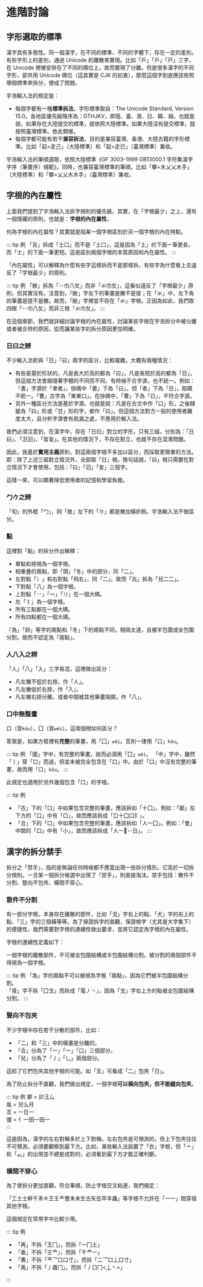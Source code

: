# 進階討論

## 字形選取的標準

漢字具有多態性。同一個漢字，在不同的標準、不同的字體下，存在一定的差別。有些字形上的差別，通過 Unicode 的離散來實現。比如「戶」「戶」「戸」三字，在 Unicode 裡被安排在了不同的碼位上，故而實現了分離。但是很多漢字的不同字形，卻共用 Unicode 碼位（這其實是 CJK 的初衷），那麼這個字到底應該依照哪個標準來拆分，便成了問題。

宇浩輸入法的規定是：

- 每個字都有一種**標準拆法**，字形標準取自：The Unicode Standard, Version 15.0。各地區優先級降序為：GTHJKV，即陸、臺、港、日、韓、越。也就是說，如果存在大陸提交的標準，就依照大陸標準。如果大陸沒有提交標準，就按照臺灣標準。依此類推。
- 每個字都可能有若干**兼容拆法**，目的是兼容臺灣、香港、大陸古籍的字形標準。比如「起=走己」（大陸標準）和「起=走巳」（臺灣標準）兼收。

宇浩輸入法的筆順選取，依照大陸標準《GF 3003-1999 GB13000.1 字符集漢字字序（筆畫序）規範》。同時，也兼容臺灣標準的筆順。比如「攀=木乂乂木手」（大陸標準）和「攀=乂乂木木手」（臺灣標準）兼收。

## 字根的內在屬性

上面我們提到了宇浩輸入法拆字規則的優先級。其實，在「字根最少」之上，還有一個隱藏的原則，也就是：**字根的內在屬性**。

何為字根的內在屬性？其實就是指某一個字根區別於另一個字根的內在特點。

::: tip 例
「吉」拆成「士口」而不是「土口」，這是因為「土」的下面一筆更長，而「士」的下面一筆更短。這是區別兩個字根的本質原因和內在屬性。
:::

「內在屬性」可以解釋為什麼有些字這樣拆而不是那樣拆，有些字為什麼看上去違反了「字根最少」的原則。

::: tip 例
「敝」拆為「丷巾八攵」而非「氺巾攵」，這看似違反了「字根最少」原則，但其實沒有。注意到，「敝」字左下的筆畫是撇不是提；在「氺」中，左下角的筆畫是提不是撇。故而，「敝」字裡並不存在「氺」字根。正因為如此，我們取四根「丷巾八攵」而非三根「氺巾攵」。
:::

在這個章節，我們就詳細討論字根的內在屬性，討論某些字根在宇浩拆分中被分離或者被合併的原因，從而讓某些字的拆分原因更加明確。

### 日曰之辨

不少輸入法對與「日」「曰」兩字的區分，比較複雜。大概有兩種情況：

- 有些是基於形狀的，凡是長大於高的都為「曰」，凡是長短於高的都為「日」。但這個方法會跟隨著字體的不同而不同，有時候不合字源，也不統一。例如：「書」字源於「聿者」，徐碼中「書」下為「曰」，但「者」下為「日」，取碼不統一。「曹」古字為「東東口」。在徐碼中，「曹」下為「日」，不符合字源。
- 另外一種區分方法是基於字源。也就是說：凡是在古文中作「口」形，之後隸變為「曰」形或「甘」形的字，都作「曰」。但這個方法對方一般的使用者難度太大，且分析字源會有疏漏之處，不應用於輸入法。

我們必須注意到，在漢字中，存在「日曰」對立的字形，只有三組，分別為：「日曰」、「汨汩」、「曶㫚」。在其他的情況下，不存在對立，也就不存在混淆問題。

因此，我基於**實用主義**原則，對這兩個字根不多加以區分，而採取更簡單的方法。即：除了上述三組對立情況外，全部取「日」根。換句話說，「曰」根只需要在對立情況下才會使用，包括：「曰」「汩」「㫚」三個字。

這樣一來，可以顯著降低使用者的記憶和學習負擔。

### 勹𠂊之辨

「旬」的外框「勹」，同「敖」左下的「𠂊」都是撇加橫折鉤。宇浩輸入法不做區分。

### 點

這裡對「點」的拆分作出解釋：

- 單點和捺視為一個字根。
- 相重疊的兩點，即「頭」「冬」中的部分，同「二」。
- 左對點「冫」和右對點「飛右」，同「二」。故而「兆」拆為「兒二二」。
- 下對點「八」為一個字根。
- 上對點「丷」「䒑」「リ」在一個大碼。
- 左「⺦」為一個字根。
- 所有三點都在一個大碼。
- 所有四點都在一個大碼。

「為」「卵」等字的兩點和「冬」下的兩點不同，相隔太遠，且被半包圍或全包圍分割，故而不認定為「兩點」。

### 人八入之辨

「人」「八」「入」三字易混，這裡做出區分：

- 凡左撇不低於右捺，作「人」。
- 凡左撇低於右捺，作「入」。
- 凡左撇右捺分離，或者中間被其他筆畫隔開，作「八」。

### 口中無整畫

口（音`kǒu`），囗（音`wéi`）。這兩個根如何區分？

答案是，如果方框裡有**完整**的筆畫，用「囗」`wéi`。否則一律用「口」`kǒu`。

::: tip 例
「國」字中，有完整的筆畫，故而必須用「囗」`wéi`。
「中」字中，雖然「⼁」穿「口」而過，但並未被完全包含在「口」中。由於「口」中沒有完整的筆畫，故而用「口」`kǒu`。
:::

此規定也適用於另外幾個包含「口」的字根。

::: tip 例

- 「古」下的「口」中如果包含完整的筆畫，應該拆如「十囗」。例如：「鄙」左下方的「口」中有「口」，故而應該拆成「口十囗口阝」。
- 「合」下的「口」中如果包含完整的筆畫，應該拆如「人一囗」。例如：「會」中間的「口」中有「小」，故而應該拆成「人一𫩏丷日」。
:::

## 漢字的拆分禁手

拆分之「禁手」，指的是無論任何時候都不應當出現一些拆分情形。它高於一切拆分規則。一旦某一個拆分候選中出現了「禁手」，則直接淘汰。禁手包括：散件不分割、豎向不包夾、橫間不穿心。

### 散件不分割

有一部分字根，本身存在離散的部件，比如「戈」字右上的點、「犬」字的右上的點、「三」字的三個橫等等。為了保證拆字的直觀，保證檢字（尤其是大字集下）的便捷性，我們需要對字根的連續性做出要求，並將它認定為字根的內在屬性。

字根的連續性定義如下：

一個字根的離散部件，不可被全包圍結構或半包圍結構分割。被分割的兩個部件不得視為一個字根。

::: tip 例
「為」字的兩點不可以被視為字根「兩點」，因為它們被半包圍結構分割。  
「曵」字不拆「囗戈」而拆成「電丿丶」，因為「戈」字右上方的點被全包圍結構分割。
:::

### 豎向不包夾

不少字根中存在若干分散的部件，比如：

- 「二」和「三」中的橫畫是分離的。
- 「合」分為了「一」「一」「口」三個部分。
- 「兒」分為了「丿」「乚」兩個部分。

這給了它們包夾其他字根的可能。如「亙」可看成「二」包夾「日」。

為了防止拆分不直觀，我們做出規定，一個字根**可以橫向包夾，但不能縱向包夾**。

::: tip 例
卿 = 卯彐厶  
胤 = 兒么月  
亙 = 一日一  
僵 = 亻一田一田一  
:::

這是因為，漢字的左右對稱多於上下對稱。左右包夾是可預測的，但上下包夾往往不可預測，必須要觀察到最下方。比如，某些輸入法設置了「衣」字根，但「亠」和「𧘇」的出現並不總是成對的，必須看到最下方才能正確判斷。

### 橫間不穿心

為了使拆分更加直觀，符合筆順，防止字根交叉粘連，我們規定：

「工土士幹千禾キ王壬龶豐末未生古矢缶早羊蟲」等字根不允許在「一一」間穿插其他字根。

這個規定在常用字中比較少用。

::: tip 例

- 「再」不拆「王冂」，而拆「一冂土」
- 「垂」不拆「壬龷」，而拆「千龷一」
- 「夀」不拆「龶乛口口寸」，而拆「二乛口丄口寸」
- 「禹」不拆「丿蟲冂」，而拆「丿口冂<丄丶>」

:::

<!-- #### 兩根不四分

如果兩個字根 A 和 B 存在相交筆畫，也就是說它們構成一個獨體部件。那麼，允許先寫 A 的一部分，再寫 B，再寫 A 剩下的一部分。但不允許兩個字根分四次寫成。這是因為筆畫過於交織的拆分方案往往不直觀。

::: tip
「華」字不拆「艹丌豐」，因為先寫了「丌」的橫，再寫了「豐」的橫，再寫完「丌」剩下的兩豎，再寫完「豐」剩下的筆畫。兩個字根分成了四個部分。  
「曵」字不拆「囗戈」，因為先寫了「口」的「冂」，再寫了「戈」的橫，再寫完「口」剩下的一豎，再寫完「戈」剩下的筆畫。兩個字根分成了四個部分。  
「妻」字不拆「キコ女」，因為先寫了「キ」的橫，再寫了「コ」的折，再寫「キ」的橫，再寫完「コ」剩下的橫，再寫「キ」的豎。兩個字根分成了五個部分。   -->